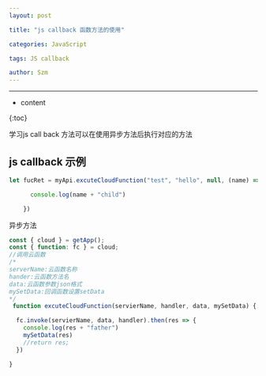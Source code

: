 ```yaml
---
layout: post

title: "js callback 函数方法的使用"

categories: JavaScript

tags: JS callback

author: Szm
---
```


---

* content

{:toc}

学习js call back 方法可以在使用异步方法后执行对应的方法



## js callback 示例

```javascript
let fucRet = myApi.excuteCloudFunction("test", "hello", null, (name) => {

​      console.log(name + "child")

​    })
```

异步方法

```javascript
const { cloud } = getApp();
const { function: fc } = cloud;
//调用云函数
/*
serverName:云函数名称
hander:云函数方法名
data:云函数参数json格式
mySetData:回调函数设置setData
*/
 function excuteCloudFunction(servierName, handler, data, mySetData) {

  fc.invoke(servierName, data, handler).then(res => {
    console.log(res + "father")
    mySetData(res)
    //return res;
  })

}
```







